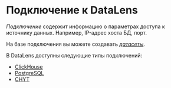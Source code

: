 # Подключение к DataLens

_Подключение_ содержит информацию о параметрах доступа к источнику данных. Например, IP-адрес хоста БД, порт.

На базе подключения вы можете создавать [_датасеты_](dataset/index.md).

В DataLens доступны следующие типы подключений:

* [ClickHouse](../operations/connection/create-clickhouse.md)
* [PostgreSQL](../operations/connection/create-postgresql.md)
* [CHYT](../operations/connection/chyt/create-chyt.md)


